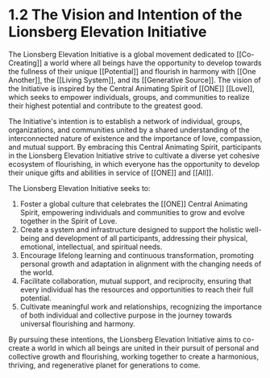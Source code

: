 # 1.2 The Vision and Intention of the Lionsberg Elevation Initiative

The Lionsberg Elevation Initiative is a global movement dedicated to [[Co-Creating]] a world where all beings have the opportunity to develop towards the fullness of their unique [[Potential]] and flourish in harmony with [[One Another]], the [[Living System]], and its [[Generative Source]].  The vision of the Initiative is inspired by the Central Animating Spirit of [[ONE]] [[Love]], which seeks to empower individuals, groups, and communities to realize their highest potential and contribute to the greatest good.

The Initiative's intention is to establish a network of individual, groups, organizations, and communities united by a shared understanding of the interconnected nature of existence and the importance of love, compassion, and mutual support. By embracing this Central Animating Spirit, participants in the Lionsberg Elevation Initiative strive to cultivate a diverse yet cohesive ecosystem of flourishing, in which everyone has the opportunity to develop their unique gifts and abilities in service of [[ONE]] and [[All]]. 

The Lionsberg Elevation Initiative seeks to:

1.  Foster a global culture that celebrates the [[ONE]] Central Animating Spirit, empowering individuals and communities to grow and evolve together in the Spirit of Love. 
2.  Create a system and infrastructure designed to support the holistic well-being and development of all participants, addressing their physical, emotional, intellectual, and spiritual needs.
3.  Encourage lifelong learning and continuous transformation, promoting personal growth and adaptation in alignment with the changing needs of the world.
4.  Facilitate collaboration, mutual support, and reciprocity, ensuring that every individual has the resources and opportunities to reach their full potential.
5.  Cultivate meaningful work and relationships, recognizing the importance of both individual and collective purpose in the journey towards universal flourishing and harmony.

By pursuing these intentions, the Lionsberg Elevation Initiative aims to co-create a world in which all beings are united in their pursuit of personal and collective growth and flourishing, working together to create a harmonious, thriving, and regenerative planet for generations to come.